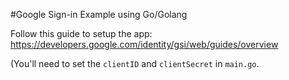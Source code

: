 #Google Sign-in Example using Go/Golang

Follow this guide to setup the app:
https://developers.google.com/identity/gsi/web/guides/overview

(You'll need to set the `clientID` and `clientSecret` in `main.go`.


